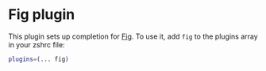 # Fig plugin
This plugin sets up completion for [Fig](https://fig.io/).
To use it, add `fig` to the plugins array in your zshrc file:
```zsh
plugins=(... fig)
```
